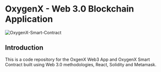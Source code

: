 # OxygenX - Web 3.0 Blockchain Application
![OxygenX-Smart-Contract](https://github.com/rahulkarda/oxygenx-smart-contract/blob/master/client/images/oxygenx-smart-contract.png?raw=true)

## Introduction
This is a code repository for the OxgenX Web3 App and OxygenX Smart Contract built using Web 3.0 methodologies, React, Solidity and Metamask.

